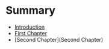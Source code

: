 # Summary

* [Introduction](README.md)
* [First Chapter](chapter1.md)
* [Second Chapter](Second Chapter)

